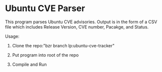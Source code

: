 # Ubuntu CVE Parser

This program parses Ubuntu CVE advisories. Output is in the form of a CSV file which includes Release Version, CVE number, Pacakge, and Status. 

Usage: 

1) Clone the repo:"bzr branch lp:ubuntu-cve-tracker" 

2) Put program into root of the repo 

3) Compile and Run





